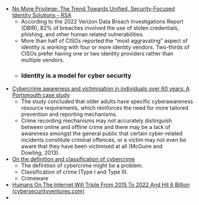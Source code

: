 - [No More Privilege: The Trend Towards Unified, Security-Focused Identity Solutions - RSA](https://www.rsa.com/resources/reports/no-more-privilege-the-trend-towards-unified-security-focused-identity-solutions/)
	- According to the 2022 Verizon Data Breach Investigations Report (DBIR), 82% of breaches involved the use of stolen credentials, phishing, and other human related vulnerabilities.
	- More than half of CISOs reported the “most aggravating” aspect of identity is working with four or more identity vendors. Two-thirds of CISOs prefer having one or two identity providers rather than multiple vendors.
	- ### Identity is a model for cyber security
- [Cybercrime awareness and victimisation in individuals over 60 years: A Portsmouth case study](https://www.sciencedirect.com/science/article/abs/pii/S0267364921000881)
	- The study concluded that older adults have specific cyberawareness resource requirements, which reinforces the need for more tailored prevention and reporting mechanisms.
	- Crime recording mechanisms may not accurately distinguish between online and offline crime and there may be a lack of awareness amongst the general public that certain cyber-related incidents constitute criminal offences, or a victim may not even be aware that they have been victimised at all (McGuire and Dowling, 2013).
- [On the definition and classification of cybercrime](file:///C:/Users/mundh/Downloads/s11416-006-0015-z.pdf)
	- The definition of cybercrime might be a problem.
	- Classification of crime (Type I and Type II).
	- Crimeware
- [Humans On The Internet Will Triple From 2015 To 2022 And Hit 6 Billion (cybersecurityventures.com)](https://cybersecurityventures.com/how-many-internet-users-will-the-world-have-in-2022-and-in-2030/#home/?view_1_page=2) 
- 